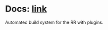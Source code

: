 # Docs: [link](https://roadrunner.dev/docs/app-server-build/2.x/en)

Automated build system for the RR with plugins.
